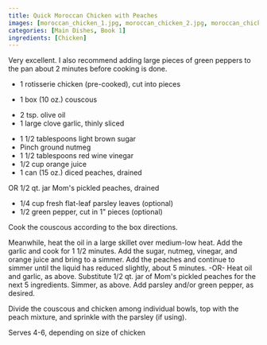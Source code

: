 ```yaml
---
title: Quick Moroccan Chicken with Peaches
images: [moroccan_chicken_1.jpg, moroccan_chicken_2.jpg, moroccan_chicken_3.jpg]
categories: [Main Dishes, Book 1]
ingredients: [Chicken]
---
```




 Very excellent. I
also recommend adding large pieces of green peppers to the pan about 2
minutes before cooking is done.

-   1 rotisserie chicken (pre-cooked), cut into pieces

<!-- -->

-   1 box (10 oz.) couscous

<!-- -->

-   2 tsp. olive oil
-   1 large clove garlic, thinly sliced

<!-- -->

-   1 1/2 tablespoons light brown sugar
-   Pinch ground nutmeg
-   1 1/2 tablespoons red wine vinegar
-   1/2 cup orange juice
-   1 can (15 oz.) diced peaches, drained

OR 1/2 qt. jar Mom's pickled peaches, drained

-   1/4 cup fresh flat-leaf parsley leaves (optional)
-   1/2 green pepper, cut in 1" pieces (optional)

Cook the couscous according to the box directions.

Meanwhile, heat the oil in a large skillet over medium-low heat. Add the
garlic and cook for 1 1/2 minutes. Add the sugar, nutmeg, vinegar, and
orange juice and bring to a simmer. Add the peaches and continue to
simmer until the liquid has reduced slightly, about 5 minutes. -OR- Heat
oil and garlic, as above. Substitute 1/2 qt. jar of Mom's pickled
peaches for the next 5 ingredients. Simmer, as above. Add parsley and/or
green pepper, as desired.

Divide the couscous and chicken among individual bowls, top with the
peach mixture, and sprinkle with the parsley (if using).

Serves 4-6, depending on size of chicken

 
